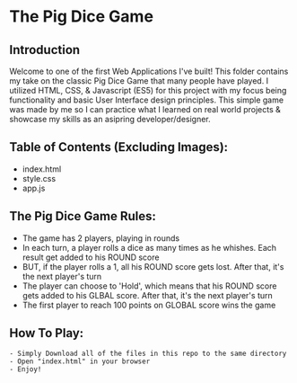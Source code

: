 # The Pig Dice Game

## Introduction

Welcome to one of the first Web Applications I've built! This folder contains 
my take on the classic Pig Dice Game that many people have played. I utilized 
HTML, CSS, & Javascript (ES5) for this project with my focus being functionality and basic User Interface design principles. This simple game was made by me so I can practice what I learned on real world projects & showcase my skills as an asipring developer/designer.  


## Table of Contents (Excluding Images):
- index.html 
- style.css
- app.js

## The Pig Dice Game Rules:
- The game has 2 players, playing in rounds
- In each turn, a player rolls a dice as many times as he whishes. Each result get added to his ROUND score
- BUT, if the player rolls a 1, all his ROUND score gets lost. After that, it's the next player's turn
- The player can choose to 'Hold', which means that his ROUND score gets added to his GLBAL score. After that, it's the next player's turn
- The first player to reach 100 points on GLOBAL score wins the game

## How To Play:
    - Simply Download all of the files in this repo to the same directory
    - Open "index.html" in your browser 
    - Enjoy!  
